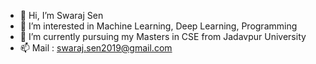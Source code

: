 - 👋 Hi, I’m Swaraj Sen
- 👀 I’m interested in Machine Learning, Deep Learning, Programming 
- 🌱 I’m currently pursuing my Masters in CSE from Jadavpur University
- 📫 Mail : swaraj.sen2019@gmail.com

<!---
ssen110/ssen110 is a ✨ special ✨ repository because its `README.md` (this file) appears on your GitHub profile.
You can click the Preview link to take a look at your changes.
--->
